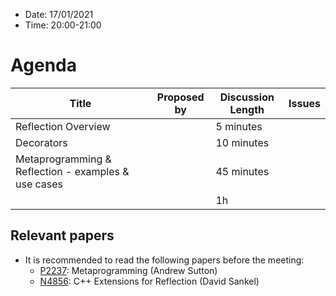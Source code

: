 * Date: 17/01/2021
* Time: 20:00-21:00

# Agenda

| Title | Proposed by | Discussion Length | Issues       |
|----------|-------------|-------------|----------------|
| Reflection Overview |   | 5 minutes   |   |
| Decorators |   | 10 minutes   |   |
| Metaprogramming & Reflection - examples & use cases |   | 45 minutes   |   |
|           |   | 1h     |          |

## Relevant papers

* It is recommended to read the following papers before the meeting:
  * [P2237](https://wg21.link/p2237): Metaprogramming (Andrew Sutton) 
  * [N4856](https://wg21.link/n4856): C++ Extensions for Reflection (David Sankel) 

